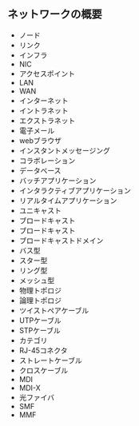 ## ネットワークの概要
- ノード
- リンク
- インフラ
- NIC
- アクセスポイント
- LAN
- WAN
- インターネット
- イントラネット
- エクストラネット
- 電子メール
- webブラウザ
- インスタントメッセージング
- コラボレーション
- データベース
- バッチアプリケーション
- インタラクティブアプリケーション
- リアルタイムアプリケーション
- ユニキャスト
- ブロードキャスト
- ブロードキャスト
- ブロードキャストドメイン
- バス型
- スター型
- リング型
- メッシュ型
- 物理トポロジ 
- 論理トポロジ
- ツイストペアケーブル
- UTPケーブル
- STPケーブル
- カテゴリ
- RJ-45コネクタ
- ストレートケーブル
- クロスケーブル
- MDI
- MDI-X
- 光ファイバ
- SMF
- MMF
